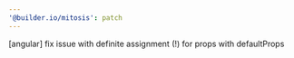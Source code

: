 ```yaml
---
'@builder.io/mitosis': patch
---
```


[angular] fix issue with definite assignment (!) for props with defaultProps
